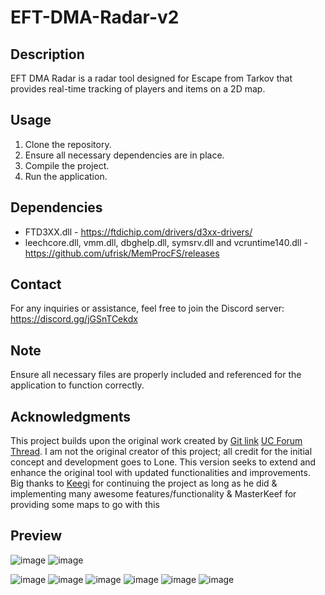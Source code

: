 
# EFT-DMA-Radar-v2

## Description
EFT DMA Radar is a radar tool designed for Escape from Tarkov that provides real-time tracking of players and items on a 2D map.

## Usage

1. Clone the repository.
2. Ensure all necessary dependencies are in place.
3. Compile the project.
4. Run the application.

## Dependencies

- FTD3XX.dll - https://ftdichip.com/drivers/d3xx-drivers/
- leechcore.dll, vmm.dll, dbghelp.dll, symsrv.dll and vcruntime140.dll - https://github.com/ufrisk/MemProcFS/releases

## Contact
For any inquiries or assistance, feel free to join the Discord server: https://discord.gg/jGSnTCekdx

## Note

Ensure all necessary files are properly included and referenced for the application to function correctly.

## Acknowledgments
This project builds upon the original work created by [Git link](https://github.com/6b45/eft-dma-radar-1) [UC Forum Thread](https://www.unknowncheats.me/forum/escape-from-tarkov/482418-2d-map-dma-radar-wip.html). I am not the original creator of this project; all credit for the initial concept and development goes to Lone. This version seeks to extend and enhance the original tool with updated functionalities and improvements. Big thanks to [Keegi](https://github.com/HuiTeab/) for continuing the project as long as he did & implementing many awesome features/functionality & MasterKeef for providing some maps to go with this

## Preview
![image](https://media.discordapp.net/attachments/1239497216276828181/1239498105431265280/image.png?ex=66432411&is=6641d291&hm=f4659e5d7684bddabfe9c2916444bbdb2f55d9e8d706093be399b7e0402edcce&=&format=webp&quality=lossless)
![image](https://media.discordapp.net/attachments/1239497216276828181/1239498107805241395/image.png?ex=66432411&is=6641d291&hm=51f94e01cf0e4241ff1f9b1231617cf00f863a64f723a9b8565455be0a968c4d&=&format=webp&quality=lossless)

![image](https://media.discordapp.net/attachments/1239497216276828181/1239498106458996767/image.png?ex=66432411&is=6641d291&hm=e97cc9d7c4f566f4831c30d52657f10928748f2948cfc65a28ea43c1b5310976&=&format=webp&quality=lossless)
![image](https://media.discordapp.net/attachments/1239497216276828181/1239498108249964594/image.png?ex=66432411&is=6641d291&hm=5f95412f4825dccd18ee19c22750ac8944be4fdd3f8fd51a66fca40c03bbfc4a&=&format=webp&quality=lossless)
![image](https://media.discordapp.net/attachments/1239497216276828181/1239498106899267644/image.png?ex=66432411&is=6641d291&hm=18d19739dd414ef5b36444d0fcdbda94305fe31ececfc267593dbc49cd7c17b6&=&format=webp&quality=lossless)
![image](https://media.discordapp.net/attachments/1239497216276828181/1239498107306246195/image.png?ex=66432411&is=6641d291&hm=6e336499c286924b75838efc3294a2fa5e4c34c13125abaece30f3a78446945f&=&format=webp&quality=lossless)
![image](https://media.discordapp.net/attachments/1239497216276828181/1239498104940527656/image.png?ex=66432410&is=6641d290&hm=4fac63cfa80331a83cc4ceff13ea412bda96c508db8ab354c2ff49c22624cf2c&=&format=webp&quality=lossless)
![image](https://media.discordapp.net/attachments/1239497216276828181/1239498105921994762/image.png?ex=66432411&is=6641d291&hm=7008b3e1492e3415fb17a42f3b03b21adfb3bc6f38cb4a13617f757f5ef06874&=&format=webp&quality=lossless)